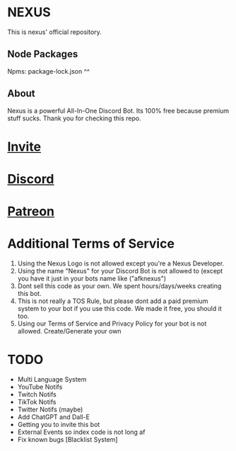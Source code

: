 # NEXUS
This is nexus' official repository.

## Node Packages
Npms: package-lock.json ^^

## About
Nexus is a powerful All-In-One Discord Bot. Its 100% free because premium stuff sucks. Thank you for checking this repo.
# [Invite](https://discord.com/api/oauth2/authorize?client_id=1046468420037787720&permissions=10982195063927&redirect_uri=https%3A%2F%2Fdiscord.gg%2Fz8nxPve4pn&response_type=code&scope=gdm.join%20applications.commands%20bot)
# [Discord](https://discord.gg/z8nxPve4pn)
# [Patreon](https://patreon.com/toowake)

# Additional Terms of Service
1. Using the Nexus Logo is not allowed except you're a Nexus Developer.
2. Using the name "Nexus" for your Discord Bot is not allowed to (except you have it just in your bots name like ("afknexus")
3. Dont sell this code as your own. We spent hours/days/weeks creating this bot.
4. This is not really a TOS Rule, but please dont add a paid premium system to your bot if you use this code. We made it free, you should it too.
5. Using our Terms of Service and Privacy Policy for your bot is not allowed. Create/Generate your own

# TODO
- Multi Language System
- YouTube Notifs
- Twitch Notifs
- TikTok Notifs
- Twitter Notifs (maybe)
- Add ChatGPT and Dall-E
- Getting you to invite this bot
- External Events so index code is not long af
- Fix known bugs [Blacklist System]
